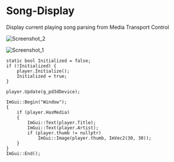 # Song-Display
Display current playing song parsing from Media Transport Control

![Screenshot_2](https://user-images.githubusercontent.com/95361171/227369134-5d6a7d90-29d5-428f-9cb7-a7148c533123.png)

![Screenshot_1](https://user-images.githubusercontent.com/95361171/227368956-4bc11353-f48d-4e0b-b35f-cca686fe931e.png)

```
static bool Initialized = false;
if (!Initialized) {
    player.Initialize();
    Initialized = true;
}

player.Update(g_pd3dDevice);

ImGui::Begin("Window");
{
    if (player.HasMedia)
    {
        ImGui::Text(player.Title);
        ImGui::Text(player.Artist);
        if (player.thumb != nullptr)
            ImGui::Image(player.thumb, ImVec2(30, 30));
    }
}
ImGui::End();
 ```
